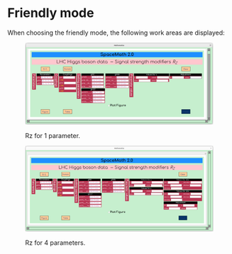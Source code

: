 # Friendly mode

When choosing the friendly mode, the following work areas are displayed:

<figure><img src="../../.gitbook/assets/SpaceMathAreaTrabajoRZ1parametro.png" alt=""><figcaption><p>Rz for 1 parameter.</p></figcaption></figure>

<figure><img src="../../.gitbook/assets/SpaceMathAreaTrabajoRZ4parametros.png" alt=""><figcaption><p>Rz for 4 parameters.</p></figcaption></figure>
